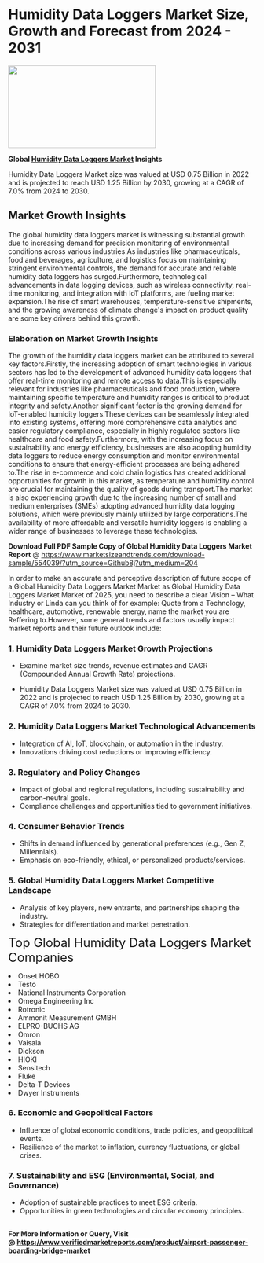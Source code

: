 <H1>Humidity Data Loggers Market Size, Growth and Forecast from 2024 - 2031</H1><img class="aligncenter size-medium wp-image-584254" src="https://thirdeyenews.in/wp-content/uploads/2024/09/Global-Market-Research-300x168.jpeg" alt="" width="300" height="168" /><p><strong>Global&nbsp;<a href="https://www.marketsizeandtrends.com/download-sample/554039/?utm_source=Github8j?utm_medium=204">Humidity Data Loggers Market</a> Insights</strong></p><p>Humidity Data Loggers Market size was valued at USD 0.75 Billion in 2022 and is projected to reach USD 1.25 Billion by 2030, growing at a CAGR of 7.0% from 2024 to 2030.</p><p><h2>Market Growth Insights</h2> The global humidity data loggers market is witnessing substantial growth due to increasing demand for precision monitoring of environmental conditions across various industries.As industries like pharmaceuticals, food and beverages, agriculture, and logistics focus on maintaining stringent environmental controls, the demand for accurate and reliable humidity data loggers has surged.Furthermore, technological advancements in data logging devices, such as wireless connectivity, real-time monitoring, and integration with IoT platforms, are fueling market expansion.The rise of smart warehouses, temperature-sensitive shipments, and the growing awareness of climate change's impact on product quality are some key drivers behind this growth. <h3>Elaboration on Market Growth Insights</h3> The growth of the humidity data loggers market can be attributed to several key factors.Firstly, the increasing adoption of smart technologies in various sectors has led to the development of advanced humidity data loggers that offer real-time monitoring and remote access to data.This is especially relevant for industries like pharmaceuticals and food production, where maintaining specific temperature and humidity ranges is critical to product integrity and safety.Another significant factor is the growing demand for IoT-enabled humidity loggers.These devices can be seamlessly integrated into existing systems, offering more comprehensive data analytics and easier regulatory compliance, especially in highly regulated sectors like healthcare and food safety.Furthermore, with the increasing focus on sustainability and energy efficiency, businesses are also adopting humidity data loggers to reduce energy consumption and monitor environmental conditions to ensure that energy-efficient processes are being adhered to.The rise in e-commerce and cold chain logistics has created additional opportunities for growth in this market, as temperature and humidity control are crucial for maintaining the quality of goods during transport.The market is also experiencing growth due to the increasing number of small and medium enterprises (SMEs) adopting advanced humidity data logging solutions, which were previously mainly utilized by large corporations.The availability of more affordable and versatile humidity loggers is enabling a wider range of businesses to leverage these technologies.</p><p><span class=""><strong>Download Full PDF Sample Copy of Global Humidity Data Loggers Market Report</strong> @ <a href="https://www.marketsizeandtrends.com/download-sample/554039/?utm_source=Github8j?utm_medium=204" target="_blank">https://www.marketsizeandtrends.com/download-sample/554039/?utm_source=Github8j?utm_medium=204</a></span></p><p>In order to make an accurate and perceptive description of future scope of a Global&nbsp;Humidity Data Loggers Market Market as Global&nbsp;Humidity Data Loggers Market Market of 2025, you need to describe a clear Vision &ndash; What Industry or Linda can you think of for example: Quote from a Technology, healthcare, automotive, renewable energy, name the market you are Reffering to.However, some general trends and factors usually impact market reports and their future outlook include:</p><h3>1.&nbsp;<strong>Humidity Data Loggers Market Growth Projections</strong></h3><ul><li>Examine market size trends, revenue estimates and CAGR (Compounded Annual Growth Rate) projections.</li><li><p>Humidity Data Loggers Market size was valued at USD 0.75 Billion in 2022 and is projected to reach USD 1.25 Billion by 2030, growing at a CAGR of 7.0% from 2024 to 2030.</p></li></ul><h3>2.&nbsp;<strong>Humidity Data Loggers Market Technological Advancements</strong></h3><ul><li>Integration of AI, IoT, blockchain, or automation in the industry.</li><li>Innovations driving cost reductions or improving efficiency.</li></ul><h3>3.&nbsp;<strong>Regulatory and Policy Changes</strong></h3><ul><li>Impact of global and regional regulations, including sustainability and carbon-neutral goals.</li><li>Compliance challenges and opportunities tied to government initiatives.</li></ul><h3>4.&nbsp;<strong>Consumer Behavior Trends</strong></h3><ul><li>Shifts in demand influenced by generational preferences (e.g., Gen Z, Millennials).</li><li>Emphasis on eco-friendly, ethical, or personalized products/services.</li></ul><h3>5.&nbsp;<strong>Global Humidity Data Loggers Market Competitive Landscape</strong></h3><ul><li>Analysis of key players, new entrants, and partnerships shaping the industry.</li><li>Strategies for differentiation and market penetration.</li></ul><p data-pm-slice="1 1 []"><span style="color: inherit; font-family: inherit; font-size: 25px;">Top Global Humidity Data Loggers Market Companies</span></p><div class="" data-test-id=""><p><li>Onset HOBO</li><li> Testo</li><li> National Instruments Corporation</li><li> Omega Engineering Inc</li><li> Rotronic</li><li> Ammonit Measurement GMBH</li><li> ELPRO-BUCHS AG</li><li> Omron</li><li> Vaisala</li><li> Dickson</li><li> HIOKI</li><li> Sensitech</li><li> Fluke</li><li> Delta-T Devices</li><li> Dwyer Instruments</li></p></div><h3>6.&nbsp;<strong>Economic and Geopolitical Factors</strong></h3><ul><li>Influence of global economic conditions, trade policies, and geopolitical events.</li><li>Resilience of the market to inflation, currency fluctuations, or global crises.</li></ul><h3>7.&nbsp;<strong>Sustainability and ESG (Environmental, Social, and Governance)</strong></h3><ul><li>Adoption of sustainable practices to meet ESG criteria.</li><li>Opportunities in green technologies and circular economy principles.</li></ul><h2><strong style="font-size: 14px;">For More Information or Query, Visit @&nbsp;</strong><a style="background-color: #ffffff; font-size: 14px;" href="https://www.marketsizeandtrends.com/report/humidity-data-loggers-market/" target="_blank">https://www.verifiedmarketreports.com/product/airport-passenger-boarding-bridge-market</a></h2>